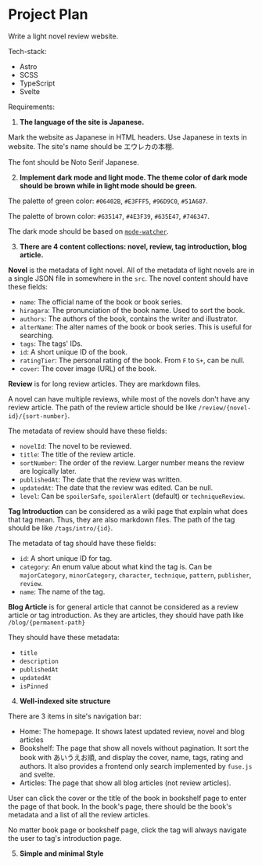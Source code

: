 # Project Plan

Write a light novel review website.

Tech-stack:

- Astro
- SCSS
- TypeScript
- Svelte

Requirements:

1. **The language of the site is Japanese.**

Mark the website as Japanese in HTML headers. Use Japanese in texts in website. The site's name should be エウレカの本棚.

The font should be Noto Serif Japanese.

2. **Implement dark mode and light mode. The theme color of dark mode should be brown while in light mode should be green.**

The palette of green color: `#06402B`, `#E3FFF5`, `#96D9C0`, `#51A687`.

The palette of brown color: `#635147`, `#4E3F39`, `#635E47`, `#746347`.

The dark mode should be based on [`mode-watcher`](https://github.com/svecosystem/mode-watcher).

3. **There are 4 content collections: novel, review, tag introduction, blog article.**

**Novel** is the metadata of light novel. All of the metadata of light novels are in a single JSON file in somewhere in the `src`. The novel content should have these fields:

- `name`: The official name of the book or book series.
- `hiragara`: The pronunciation of the book name. Used to sort the book.
- `authors`: The authors of the book, contains the writer and illustrator.
- `alterName`: The alter names of the book or book series. This is useful for searching.
- `tags`: The tags' IDs.
- `id`: A short unique ID of the book.
- `ratingTier`: The personal rating of the book. From `F` to `S+`, can be null.
- `cover`: The cover image (URL) of the book.

**Review** is for long review articles. They are markdown files.

A novel can have multiple reviews, while most of the novels don't have any review article. The path of the review article should be like `/review/{novel-id}/{sort-number}`. 

The metadata of review should have these fields:

- `novelId`: The novel to be reviewed.
- `title`: The title of the review article.
- `sortNumber`: The order of the review. Larger number means the review are logically later.
- `publishedAt`: The date that the review was written.
- `updatedAt`: The date that the review was edited. Can be null.
- `level`: Can be `spoilerSafe`, `spoilerAlert` (default) or `techniqueReview`.

**Tag Introduction** can be considered as a wiki page that explain what does that tag mean. Thus, they are also markdown files. The path of the tag should be like `/tags/intro/{id}`.

The metadata of tag should have these fields:

- `id`: A short unique ID for tag.
- `category`: An enum value about what kind the tag is. Can be `majorCategory`, `minorCategory`, `character`, `technique`, `pattern`, `publisher`, `review`.
- `name`: The name of the tag.

**Blog Article** is for general article that cannot be considered as a review article or tag introduction. As they are articles, they should have path like `/blog/{permanent-path}`

They should have these metadata:

- `title`
- `description`
- `publishedAt`
- `updatedAt`
- `isPinned`

4. **Well-indexed site structure**

There are 3 items in site's navigation bar:

- Home: The homepage. It shows latest updated review, novel and blog articles
- Bookshelf: The page that show all novels without pagination. It sort the book with あいうえお順, and display the cover, name, tags, rating and authors. It also provides a frontend only search implemented by `fuse.js` and svelte.
- Articles: The page that show all blog articles (not review articles).

User can click the cover or the title of the book in bookshelf page to enter the page of that book. In the book's page, there should be the book's metadata and a list of all the review articles.

No matter book page or bookshelf page, click the tag will always navigate the user to tag's introduction page.

5. **Simple and minimal Style**